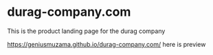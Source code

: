 # durag-company.com
This is the product landing page for the durag company

https://geniusmuzama.github.io/durag-company.com/ here is preview
